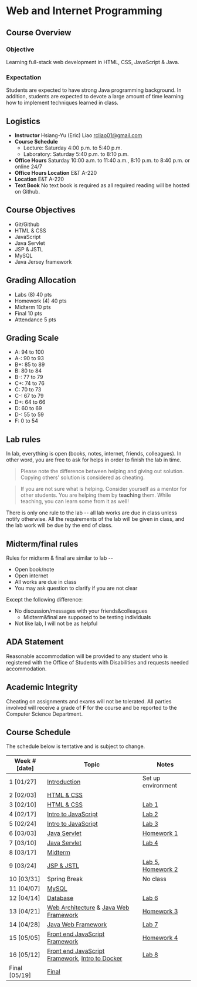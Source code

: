 # Web and Internet Programming

## Course Overview

### Objective

Learning full-stack web development in HTML, CSS, JavaScript & Java.

### Expectation

Students are expected to have strong Java programming background. 
In addition, students are expected to devote a large amount of time learning 
how to implement techniques learned in class.

## Logistics

- **Instructor** Hsiang-Yu (Eric) Liao [rcliao01@gmail.com](mailto:rcliao01@gmail.com)
- **Course Schedule**
   * Lecture: Saturday 4:00 p.m. to 5:40 p.m.
   * Laboratory: Saturday 5:40 p.m. to 8:10 p.m.
- **Office Hours** Saturday 10:00 a.m. to 11:40 a.m., 8:10 p.m. to 8:40 p.m. or online 24/7
- **Office Hours Location** E&T A-220
- **Location** E&T A-220
- **Text Book** No text book is required as all required reading will be hosted on Github.

## Course Objectives

* Git/Github
* HTML & CSS
* JavaScript
* Java Servlet
* JSP & JSTL
* MySQL
* Java Jersey framework

## Grading Allocation

* Labs (8) 40 pts
* Homework (4) 40 pts
* Midterm 10 pts
* Final 10 pts
* Attendance 5 pts

## Grading Scale

* A: 94 to 100
* A-: 90 to 93
* B+: 85 to 89
* B: 80 to 84
* B-: 77 to 79
* C+: 74 to 76
* C: 70 to 73
* C-: 67 to 79
* D+: 64 to 66
* D: 60 to 69
* D-: 55 to 59
* F: 0 to 54

## Lab rules

In lab, everything is open (books, notes, internet, friends, colleagues). In other word,
you are free to ask for helps in order to finish the lab in time.

> Please note the difference between helping and giving out solution. Copying
others' solution is considered as cheating.

> If you are not sure what is helping. Consider yourself as a mentor for other
students. You are helping them by **teaching** them. While teaching,
you can learn some from it as well!

There is only one rule to the lab -- all lab works are due in class unless notify otherwise.
All the requirements of the lab will be given in class, and the lab work will be 
due by the end of class.

## Midterm/final rules

Rules for midterm & final are similar to lab --

* Open book/note
* Open internet
* All works are due in class
* You may ask question to clarify if you are not clear

Except the following difference:

* No discussion/messages with your friends&colleagues
	* Midterm&final are supposed to be testing individuals
* Not like lab, I will not be as helpful

## ADA Statement

Reasonable accommodation will be provided to any student who is registered with
the Office of Students with Disabilities and requests needed accommodation.

## Academic Integrity

Cheating on assignments and exams will not be tolerated. All parties involved
will receive a grade of **F** for the course and be reported to the Computer 
Science Department.

## Course Schedule

The schedule below is tentative and is subject to change.

| Week # [date]      | Topic     | Notes |
| ------------------ | --- | --- |
| 1  [01/27]         | [Introduction][1] | Set up environment |
| 2  [02/03]         | [HTML & CSS][2] |  |
| 3  [02/10]         | [HTML & CSS][2] | [Lab 1][16] |
| 4  [02/17]         | [Intro to JavaScript][3] | [Lab 2][17] |
| 5  [02/24]         | [Intro to JavaScript][3] | [Lab 3][18] |
| 6  [03/03]         | [Java Servlet][4] | [Homework 1][12] |
| 7  [03/10]         | [Java Servlet][4] | [Lab 4][19] |
| 8  [03/17]         | [Midterm][5] |  |
| 9  [03/24]         | [JSP & JSTL][6] | [Lab 5][20], [Homework 2][13] |
| 10 [03/31]         | Spring Break | No class |
| 11 [04/07]         | [MySQL][7] |  |
| 12 [04/14]         | [Database][7] | [Lab 6][21] |
| 13 [04/21]         | [Web Architecture][8] & [Java Web Framework][10] | [Homework 3][14] |
| 14 [04/28]         | [Java Web Framework][10] | [Lab 7][22] |
| 15 [05/05]         | [Front end JavaScript Framework][9] | [Homework 4][15] |
| 16 [05/12]         | [Front end JavaScript Framework][9], [Intro to Docker][24] | [Lab 8][23] |
| Final [05/19]      | [Final][11] |  |

[1]: notes/introduction.md
[2]: notes/html_css.md
[3]: notes/javascript.md
[4]: notes/java_servlet.md
[5]: notes/midterm.md
[6]: notes/jsp_jstl.md
[7]: notes/database.md
[8]: notes/web_architectures.md
[9]: notes/front_end_framework.md
[10]: notes/modern_java_web.md
[11]: notes/final.md
[12]: notes/homeworks/homework1.md
[13]: notes/homeworks/homework2.md
[14]: notes/homeworks/homework3.md
[15]: notes/homeworks/homework4.md
[16]: notes/labs/lab1.md
[17]: notes/labs/lab2.md
[18]: notes/labs/lab3.md
[19]: notes/labs/lab4.md
[20]: notes/labs/lab5.md
[21]: notes/labs/lab6.md
[22]: notes/labs/lab7.md
[23]: notes/labs/lab8.md
[24]: notes/docker.md
